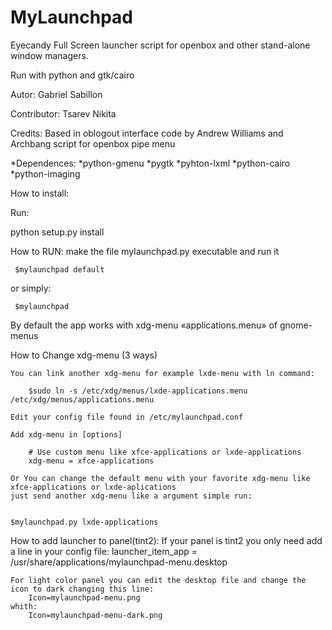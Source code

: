MyLaunchpad
============

Eyecandy Full Screen launcher script for openbox and other stand-alone window managers.

Run with python and gtk/cairo

Autor: Gabriel Sabillon

Contributor: Tsarev Nikita


Credits:
  Based in oblogout interface code by Andrew Williams and Archbang script for openbox pipe menu


*Dependences:
  *python-gmenu
  *pygtk
  *pyhton-lxml
  *python-cairo
  *python-imaging

How to install:

Run:

python setup.py install

How to RUN:
  make the file mylaunchpad.py executable and run it

 	 $mylaunchpad default

  or simply:
	
	 $mylaunchpad


  By default the app works with xdg-menu  «applications.menu» of gnome-menus
  
  How to Change xdg-menu (3 ways)
  
	You can link another xdg-menu for example lxde-menu with ln command:

		$sudo ln -s /etc/xdg/menus/lxde-applications.menu /etc/xdg/menus/applications.menu
	
	Edit your config file found in /etc/mylaunchpad.conf
	
	Add xdg-menu in [options]
	
		# Use custom menu like xfce-applications or lxde-applications
		xdg-menu = xfce-applications
		
	Or You can change the default menu with your favorite xdg-menu like xfce-applications or lxde-aplications
	just send another xdg-menu like a argument simple run:
  
  
    $mylaunchpad.py lxde-applications
  

How to add launcher to panel(tint2):
	If your panel is tint2 you only need add a line in your config file:
		launcher_item_app = /usr/share/applications/mylaunchpad-menu.desktop

	For light color panel you can edit the desktop file and change the icon to dark changing this line: 
		Icon=mylaunchpad-menu.png 
	whith:
		Icon=mylaunchpad-menu-dark.png 
		 
